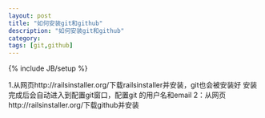 ```yaml
---
layout: post
title: "如何安装git和github"
description: "如何安装git和github"
category: 
tags: [git,github]
---
```

{% include JB/setup %}

1.从网页http://railsinstaller.org/下载railsinstaller并安装，git也会被安装好
安装完成后会自动进入到配置git窗口，配置git 的用户名和email
2：从网页http://railsinstaller.org/下载github并安装